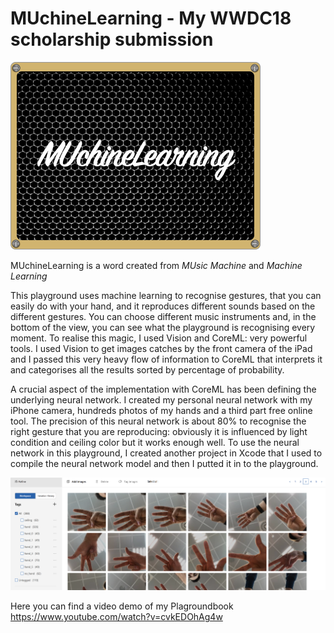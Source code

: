 # MUchineLearning - My WWDC18 scholarship submission

![alt icon](https://github.com/vinzaceto/WWDCPlayground/blob/master/icon.png)


MUchineLearning is a word created from _MUsic Machine_ and _Machine Learning_
	
This playground uses machine learning to recognise gestures, that you can easily do with your hand, and it reproduces different sounds based on the different gestures. You can choose different music instruments and, in the bottom of the view, you can see what the playground is recognising every moment.
To realise this magic, I used Vision and CoreML: very powerful tools. I used Vision to get images catches by the front camera of the iPad and I passed this very heavy flow of information to CoreML that interprets it and categorises all the results sorted by percentage of probability. 

A crucial aspect of the implementation with CoreML has been defining the underlying neural network. I created my personal neural network with my iPhone camera, hundreds photos of my hands and a third part free online tool. The precision of this neural network is about 80% to recognise the right gesture that you are reproducing: obviously it is influenced by light condition and ceiling color but it works enough well.
To use the neural network in this playground, I created another project in Xcode that I used to compile the neural network model and then I putted it in to the playground.

![alt online tool](https://github.com/vinzaceto/WWDCPlayground/blob/master/Screen%20Shot%202018-03-31%20at%2009.40.21.png)



Here you can find a video demo of my Plagroundbook
https://www.youtube.com/watch?v=cvkEDOhAg4w
